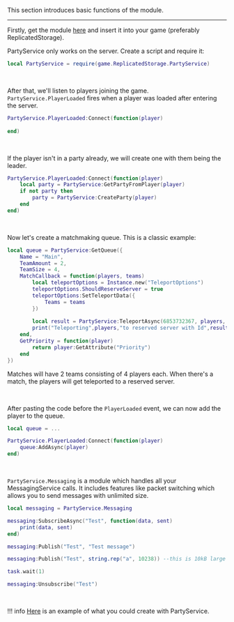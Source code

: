 This section introduces basic functions of the module.

<hr>

Firstly, get the module [here](https://www.roblox.com/library/6864341290) and insert it into your game (preferably ReplicatedStorage).

PartyService only works on the server. Create a script and require it:
```lua
local PartyService = require(game.ReplicatedStorage.PartyService)
```

<br>

After that, we'll listen to players joining the game. `PartyService.PlayerLoaded` fires when a player was loaded after entering the server.
```lua
PartyService.PlayerLoaded:Connect(function(player)
	
end)
```

<br>

If the player isn't in a party already, we will create one with them being the leader.
```lua
PartyService.PlayerLoaded:Connect(function(player)
	local party = PartyService:GetPartyFromPlayer(player)
	if not party then
		party = PartyService:CreateParty(player)
	end
end)
```

<br>

Now let's create a matchmaking queue. This is a classic example:
```lua
local queue = PartyService:GetQueue({
	Name = "Main",
	TeamAmount = 2,
    TeamSize = 4,
	MatchCallback = function(players, teams)
		local teleportOptions = Instance.new("TeleportOptions")
		teleportOptions.ShouldReserveServer = true
		teleportOptions:SetTeleportData({
			Teams = teams
		})
		
		local result = PartyService:TeleportAsync(6853732367, players, teleportOptions)
		print("Teleporting",players,"to reserved server with Id",result.PrivateServerId)
	end,
	GetPriority = function(player)
		return player:GetAttribute("Priority")
	end
})
```
Matches will have 2 teams consisting of 4 players each. When there's a match, the players will get teleported to a reserved server.

<br>

After pasting the code before the `PlayerLoaded` event, we can now add the player to the queue.
```lua
local queue = ...

PartyService.PlayerLoaded:Connect(function(player)
	queue:AddAsync(player)
end)
```

<br>

`PartyService.Messaging` is a module which handles all your MessagingService calls. It includes features like packet switching which allows you to send messages with unlimited size.
```lua
local messaging = PartyService.Messaging

messaging:SubscribeAsync("Test", function(data, sent)
	print(data, sent)
end)

messaging:Publish("Test", "Test message")

messaging:Publish("Test", string.rep("a", 10238)) --this is 10kB large

task.wait(1)

messaging:Unsubscribe("Test")
```

<br>

!!! info
	[Here](https://hypixel.fandom.com/wiki/Party_System) is an example of what you could create with PartyService.